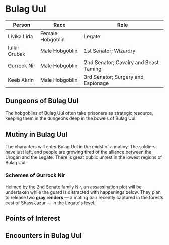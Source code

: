 # Bulag Uul
Person|Race|Role
-|-|-
 Livika Lida|Female Hobgoblin|Legate
Iulkir Grubak|Male Hobgoblin|1st Senator; Wizardry
Gurrock Nir|Male Hobgoblin|2nd Senator; Cavalry and Beast Taming
Keeb Akrin|Male Hobgoblin|3rd Senator; Surgery and Espionage




## Dungeons of Bulag Uul
The hobgoblins of Bulag Uul often take prisoners as strategic resource, keeping them in the dungeons deep in the bowels of Bulag Uul.

## Mutiny in Bulag Uul
The characters will enter Bulag Uul in the midst of a mutiny. The soldiers have just left, and people are growing tired of the alliance between the Urogan and the Legate. There is great public unrest in the lowest regions of Bulag Uul.

### Schemes of Gurrock Nir
Helmed by the 2nd Senate family Nir, an assassination plot will be undertaken while the guard is distracted with happenings below. They plan to release two **gray renders** — a mating pair recently captured in the forests east of Shass'Jazur — in the Legate's level.

## Points of Interest


## Encounters in Bulag Uul
